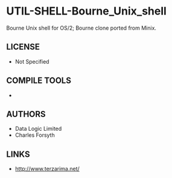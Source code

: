 # UTIL-SHELL-Bourne_Unix_shell
Bourne Unix shell for OS/2; Bourne clone ported from Minix.

## LICENSE
* Not Specified

## COMPILE TOOLS
* 
 
## AUTHORS
* Data Logic Limited
* Charles Forsyth

## LINKS
* http://www.terzarima.net/

